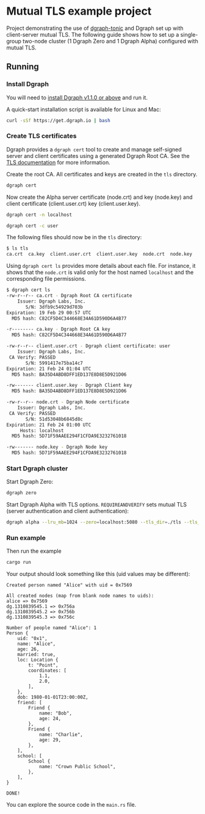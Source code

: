# Mutual TLS example project

Project demonstrating the use of [dgraph-tonic](https://github.com/selmeci/dgraph-tonic) and Dgraph set up with client-server mutual TLS. The following guide shows how to set up a single-group two-node cluster (1 Dgraph Zero and 1 Dgraph Alpha) configured with mutual TLS.

## Running

### Install Dgraph

You will need to [install Dgraph v1.1.0 or above](https://github.com/dgraph-io/dgraph/releases) and run it.

A quick-start installation script is available for Linux and Mac:

```sh
curl -sSf https://get.dgraph.io | bash
```

### Create TLS certificates

Dgraph provides a `dgraph cert` tool to create and manage self-signed server and client certificates using a generated Dgraph Root CA. See the [TLS documentation](https://docs.dgraph.io/deploy/#tls-configuration) for more information.

Create the root CA. All certificates and keys are created in the `tls` directory.

```sh
dgraph cert
```

Now create the Alpha server certificate (node.crt) and key (node.key) and client certificate (client.user.crt) key (client.user.key).

```sh
dgraph cert -n localhost
```

```sh
dgraph cert -c user
```

The following files should now be in the `tls` directory:

```sh
$ ls tls
ca.crt  ca.key  client.user.crt  client.user.key  node.crt  node.key
```

Using `dgraph cert ls` provides more details about each file. For instance, it shows that the `node.crt` is valid only for the host named `localhost` and the corresponding file permissions.

```sh
$ dgraph cert ls
-rw-r--r-- ca.crt - Dgraph Root CA certificate
    Issuer: Dgraph Labs, Inc.
       S/N: 3dfb9c54929d703b
Expiration: 19 Feb 29 00:57 UTC
  MD5 hash: C82CF5D4C344668E34A61D590D6A4B77

-r-------- ca.key - Dgraph Root CA key
  MD5 hash: C82CF5D4C344668E34A61D590D6A4B77

-rw-r--r-- client.user.crt - Dgraph client certificate: user
    Issuer: Dgraph Labs, Inc.
 CA Verify: PASSED
       S/N: 5991417e75ba14c7
Expiration: 21 Feb 24 01:04 UTC
  MD5 hash: BA35D4ABD8DFF1ED137E8D8E5D921D06

-rw------- client.user.key - Dgraph Client key
  MD5 hash: BA35D4ABD8DFF1ED137E8D8E5D921D06

-rw-r--r-- node.crt - Dgraph Node certificate
    Issuer: Dgraph Labs, Inc.
 CA Verify: PASSED
       S/N: 51d53048b6845d8c
Expiration: 21 Feb 24 01:00 UTC
     Hosts: localhost
  MD5 hash: 5D71F59AAEE294F1CFDA9E3232761018

-rw------- node.key - Dgraph Node key
  MD5 hash: 5D71F59AAEE294F1CFDA9E3232761018
```

### Start Dgraph cluster

Start Dgraph Zero:

```sh
dgraph zero
```

Start Dgraph Alpha with TLS options. `REQUIREANDVERIFY` sets mutual TLS (server authentication and client authentication):

```sh
dgraph alpha --lru_mb=1024 --zero=localhost:5080 --tls_dir=./tls --tls_client_auth=REQUIREANDVERIFY
```

### Run example

Then run the example

```sh
cargo run
```

Your output should look something like this (uid values may be different):

```console
Created person named "Alice" with uid = 0x7569

All created nodes (map from blank node names to uids):
alice => 0x7569
dg.1310839545.1 => 0x756a
dg.1310839545.2 => 0x756b
dg.1310839545.3 => 0x756c

Number of people named "Alice": 1
Person {
    uid: "0x1",
    name: "Alice",
    age: 26,
    married: true,
    loc: Location {
        t: "Point",
        coordinates: [
            1.1,
            2.0,
        ],
    },
    dob: 1980-01-01T23:00:00Z,
    friend: [
        Friend {
            name: "Bob",
            age: 24,
        },
        Friend {
            name: "Charlie",
            age: 29,
        },
    ],
    school: [
        School {
            name: "Crown Public School",
        },
    ],
}

DONE!
```

You can explore the source code in the `main.rs` file.


